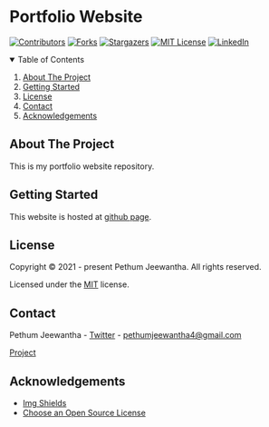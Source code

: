 # Portfolio Website

[![Contributors][contributors-shield]][contributors-url]
[![Forks][forks-shield]][forks-url]
[![Stargazers][stars-shield]][stars-url]
[![MIT License][license-shield]][license-url]
[![LinkedIn][linkedin-shield]][linkedin-url]

<details open="open">
  <summary>Table of Contents</summary>
  <ol>
    <li>
      <a href="#about-the-project">About The Project</a>
    </li>
    <li>
      <a href="#getting-started">Getting Started</a>
    </li>
    <li><a href="#license">License</a></li>
    <li><a href="#contact">Contact</a></li>
    <li><a href="#acknowledgements">Acknowledgements</a></li>
  </ol>
</details>

## About The Project

This is my portfolio website repository.

## Getting Started

This website is hosted at [github page](https://pethumjeewantha.com).

## License

Copyright &copy; 2021 - present Pethum Jeewantha. All rights reserved.

Licensed under the [MIT](LICENSE.txt) license.
## Contact

Pethum Jeewantha - [Twitter](https://twitter.com/JeewanthaPethum?s=08) - pethumjeewantha4@gmail.com

[Project](https://github.com/Pethum-Jeewantha/personal-website.git)

## Acknowledgements

* [Img Shields](https://shields.io)
* [Choose an Open Source License](https://choosealicense.com)

[contributors-shield]: https://img.shields.io/github/contributors/Pethum-Jeewantha/personal-website.svg?style=for-the-badge

[contributors-url]: https://github.com/Pethum-Jeewantha/personal-website/graphs/contributors

[forks-shield]: https://img.shields.io/github/forks/Pethum-Jeewantha/personal-website.svg?style=for-the-badge

[forks-url]: https://github.com/Pethum-Jeewantha/personal-website/network/members

[stars-shield]: https://img.shields.io/github/stars/Pethum-Jeewantha/personal-website.svg?style=for-the-badge

[stars-url]: https://github.com/Pethum-Jeewantha/personal-website/stargazers

[license-shield]: https://img.shields.io/github/license/Pethum-Jeewantha/personal-website.svg?style=for-the-badge

[license-url]: https://github.com/Pethum-Jeewantha/personal-website/blob/master/LICENSE.txt

[linkedin-shield]: https://img.shields.io/badge/-LinkedIn-black.svg?style=for-the-badge&logo=linkedin&colorB=555

[linkedin-url]: https://www.linkedin.com/in/pethum-jeewantha-7b70aa1b1